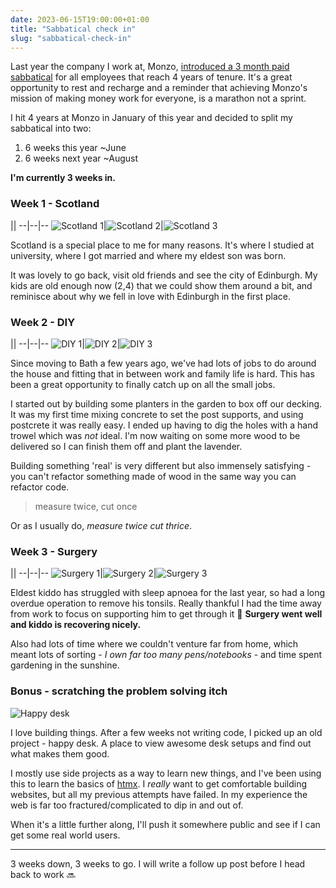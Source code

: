 ```yaml
---
date: 2023-06-15T19:00:00+01:00
title: "Sabbatical check in"
slug: "sabbatical-check-in"
---
```


Last year the company I work at, Monzo, [introduced a 3 month paid sabbatical](https://www.ft.com/content/2c9b06d5-20cb-46a3-a570-2fc4d98f44b6) for all employees that reach 4 years of tenure.
It's a great opportunity to rest and recharge and a reminder that achieving Monzo's mission of making money work for everyone, is a marathon not a sprint.

I hit 4 years at Monzo in January of this year and decided to split my sabbatical into two:
1. 6 weeks this year ~June
2. 6 weeks next year ~August

**I'm currently 3 weeks in.**

### Week 1 - Scotland
||
--|--|--
![Scotland 1](/static/scotland-1.jpg)|![Scotland 2](/static/scotland-2.jpg)|![Scotland 3](/static/scotland-3.jpg)

Scotland is a special place to me for many reasons. It's where I studied at university, where I got married and where my eldest son was born.

It was lovely to go back, visit old friends and see the city of Edinburgh. My kids are old enough now (2,4) that we could show them around a bit, and reminisce about why we fell in love with Edinburgh in the first place.

### Week 2 - DIY
||
--|--|--
![DIY 1](/static/diy-1.jpg)|![DIY 2](/static/diy-2.jpg)|![DIY 3](/static/diy-3.jpg)

Since moving to Bath a few years ago, we've had lots of jobs to do around the house and fitting that in between work and family life is hard.
This has been a great opportunity to finally catch up on all the small jobs.

I started out by building some planters in the garden to box off our decking. It was my first time mixing concrete to set the post supports, and using postcrete it was really easy. I ended up having to dig the holes with a hand trowel which was _not_ ideal.
I'm now waiting on some more wood to be delivered so I can finish them off and plant the lavender.

Building something 'real' is very different but also immensely satisfying - you can't refactor something made of wood in the same way you can refactor code.

> measure twice, cut once

Or as I usually do, _measure twice cut thrice_.

### Week 3 - Surgery
||
--|--|--
![Surgery 1](/static/surgery-1.jpg)|![Surgery 2](/static/surgery-2.jpg)|![Surgery 3](/static/surgery-3.jpg)

Eldest kiddo has struggled with sleep apnoea for the last year, so had a long overdue operation to remove his tonsils. Really thankful I had the time away from work to focus on supporting him to get through it 💪
**Surgery went well and kiddo is recovering nicely.**

Also had lots of time where we couldn't venture far from home, which meant lots of sorting - _I own far too many pens/notebooks_ - and time spent gardening in the sunshine.

### Bonus - scratching the problem solving itch

![Happy desk](/static/happy-desk.jpg)

I love building things. After a few weeks not writing code, I picked up an old project - happy desk. A place to view awesome desk setups and find out what makes them good.

I mostly use side projects as a way to learn new things, and I've been using this to learn the basics of [htmx](https://htmx.org/). I _really_ want to get comfortable building websites, but all my previous attempts have failed. In my experience the web is far too fractured/complicated to dip in and out of.

When it's a little further along, I'll push it somewhere public and see if I can get some real world users.

---

3 weeks down, 3 weeks to go. I will write a follow up post before I head back to work 🔜 